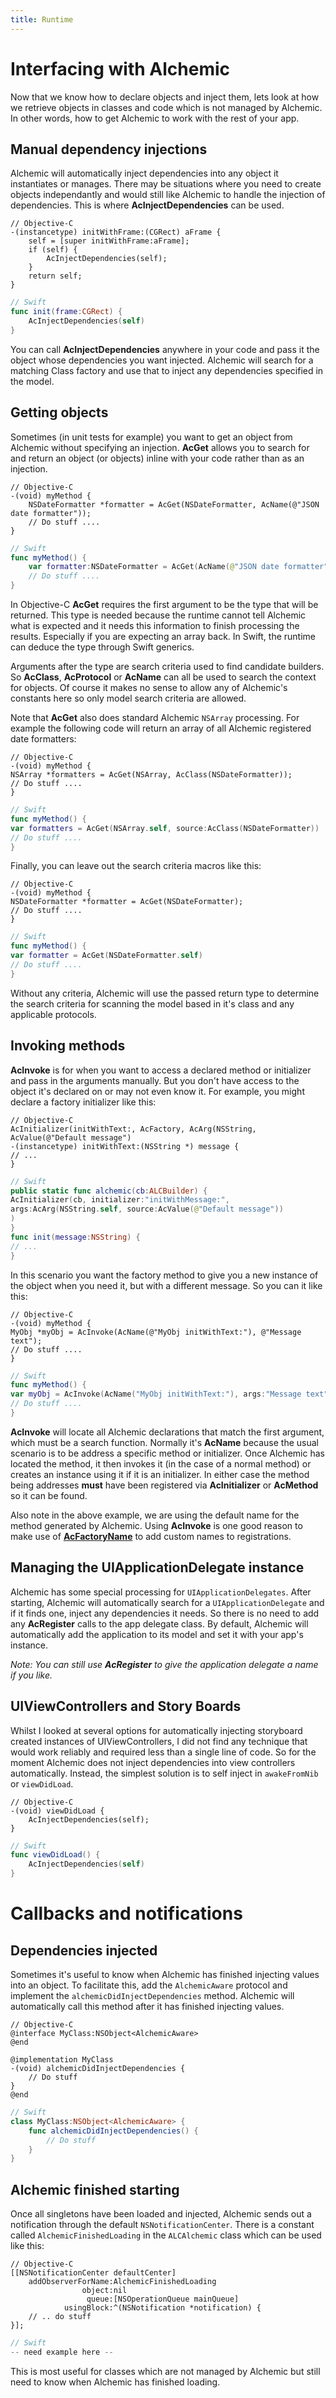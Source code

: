 ```yaml
---
title: Runtime
---
```


# Interfacing with Alchemic

Now that we know how to declare objects and inject them, lets look at how we retrieve objects in classes and code which is not managed by Alchemic. In other words, how to get Alchemic to work with the rest of your app.

## Manual dependency injections

Alchemic will automatically inject dependencies into any object it instantiates or manages. There may be situations where you need to create objects independantly and would still like Alchemic to handle the injection of dependencies. This is where __AcInjectDependencies__ can be used.

```objc
// Objective-C
-(instancetype) initWithFrame:(CGRect) aFrame {
    self = [super initWithFrame:aFrame];
    if (self) {
        AcInjectDependencies(self);
    }
    return self;
}
```

```swift
// Swift
func init(frame:CGRect) {
    AcInjectDependencies(self)
}
```

You can call __AcInjectDependencies__ anywhere in your code and pass it the object whose dependencies you want injected. Alchemic will search for a matching Class factory and use that to inject any dependencies specified in the model.

## Getting objects

Sometimes (in unit tests for example) you want to get an object from Alchemic without specifying an injection. __AcGet__ allows you to search for and return an object (or objects) inline with your code rather than as an injection. 

```objc
// Objective-C
-(void) myMethod {
    NSDateFormatter *formatter = AcGet(NSDateFormatter, AcName(@"JSON date formatter"));
    // Do stuff ....
}
```

```swift
// Swift
func myMethod() {
    var formatter:NSDateFormatter = AcGet(AcName(@"JSON date formatter"))
    // Do stuff ....
}
```

In Objective-C __AcGet__ requires the first argument to be the type that will be returned. This type is needed because the runtime cannot tell Alchemic what is expected and it needs this information to finish processing the results. Especially if you are expecting an array back. In Swift, the runtime can deduce the type through Swift generics. 

Arguments after the type are search criteria used to find candidate builders. So __AcClass__, __AcProtocol__ or __AcName__ can all be used to search the context for objects. Of course it makes no sense to allow any of Alchemic's constants here so only model search criteria are allowed.

Note that __AcGet__ also does standard Alchemic `NSArray` processing. For example the following code will return an array of all Alchemic registered date formatters:

```objc
// Objective-C
-(void) myMethod {
NSArray *formatters = AcGet(NSArray, AcClass(NSDateFormatter));
// Do stuff ....
}
```

```swift
// Swift
func myMethod() {
var formatters = AcGet(NSArray.self, source:AcClass(NSDateFormatter))
// Do stuff ....
}
```

Finally, you can leave out the search criteria macros like this:

```objc
// Objective-C
-(void) myMethod {
NSDateFormatter *formatter = AcGet(NSDateFormatter);
// Do stuff ....
}
```

```swift
// Swift
func myMethod() {
var formatter = AcGet(NSDateFormatter.self)
// Do stuff ....
}
```

Without any criteria, Alchemic will use the passed return type to determine the search criteria for scanning the model based in it's class and any applicable protocols.


## Invoking methods

__AcInvoke__ is for when you want to access a declared method or initializer and pass in the arguments manually. But you don't have access to the object it's declared on or may not even know it.  For example, you might declare a factory initializer like this:

```objc
// Objective-C
AcInitializer(initWithText:, AcFactory, AcArg(NSString, AcValue(@"Default message")
-(instancetype) initWithText:(NSString *) message {
// ...
}
```

```swift
// Swift
public static func alchemic(cb:ALCBuilder) {
AcInitializer(cb, initializer:"initWithMessage:", 
args:AcArg(NSString.self, source:AcValue(@"Default message"))
)
}
func init(message:NSString) {
// ...
}
```

In this scenario you want the factory method to give you a new instance of the object when you need it, but with a different message. So you can it like this:

```objc
// Objective-C
-(void) myMethod {
MyObj *myObj = AcInvoke(AcName(@"MyObj initWithText:"), @"Message text");
// Do stuff ....
}
```

```swift
// Swift
func myMethod() {
var myObj = AcInvoke(AcName("MyObj initWithText:"), args:"Message text")
// Do stuff ....
}
```

__AcInvoke__ will locate all Alchemic declarations that match the first argument, which must be a search function. Normally it's __AcName__ because the usual scenario is to be address a specific method or initializer. Once Alchemic has located the method, it then invokes it (in the case of a normal method) or creates an instance using it if it is an initializer. In either case the method being addresses __must__ have been registered via __AcInitializer__ or __AcMethod__ so it can be found. 

Also note in the above example, we are using the default name for the method generated by Alchemic. Using __AcInvoke__ is one good reason to make use of [__AcFactoryName__](#custom_names) to add custom names to registrations.

## Managing the UIApplicationDelegate instance

Alchemic has some special processing for `UIApplicationDelegates`. After starting, Alchemic will automatically search for a `UIApplicationDelegate` and if it finds one, inject any dependencies it needs. So there is no need to add any __AcRegister__ calls to the app delegate class. By default, Alchemic will automatically add the application to its model and set it with your app's instance.

*Note: You can still use __AcRegister__ to give the application delegate a name if you like.*


## UIViewControllers and Story Boards ##

Whilst I looked at several options for automatically injecting storyboard created instances of UIViewControllers, I did not find any technique that would work reliably and required less than a single line of code. So for the moment Alchemic does not inject dependencies into view controllers automatically. Instead, the simplest solution is to self inject in `awakeFromNib` or `viewDidLoad`.

```objc
// Objective-C
-(void) viewDidLoad {
    AcInjectDependencies(self);
}
```

```swift
// Swift
func viewDidLoad() {
    AcInjectDependencies(self)
}
```


# Callbacks and notifications

## Dependencies injected

Sometimes it's useful to know when Alchemic has finished injecting values into an object. To facilitate this, add the `AlchemicAware` protocol and implement the `alchemicDidInjectDependencies` method. Alchemic will automatically call this method after it has finished injecting values.

```objc
// Objective-C
@interface MyClass:NSObject<AlchemicAware>
@end 

@implementation MyClass 
-(void) alchemicDidInjectDependencies {
    // Do stuff
}
@end
```

```swift
// Swift
class MyClass:NSObject<AlchemicAware> {
    func alchemicDidInjectDependencies() {
        // Do stuff
    }
}
```


## Alchemic finished starting

Once all singletons have been loaded and injected, Alchemic sends out a notification through the default `NSNotificationCenter`. There is a constant called `AlchemicFinishedLoading` in the `ALCAlchemic` class which can be used like this:

```objc
// Objective-C
[[NSNotificationCenter defaultCenter] 
    addObserverForName:AlchemicFinishedLoading
                object:nil
                 queue:[NSOperationQueue mainQueue]
            usingBlock:^(NSNotification *notification) {
    // .. do stuff
}];
```

```swift
// Swift
-- need example here --
```

This is most useful for classes which are not managed by Alchemic but still need to know when Alchemic has finished loading.

